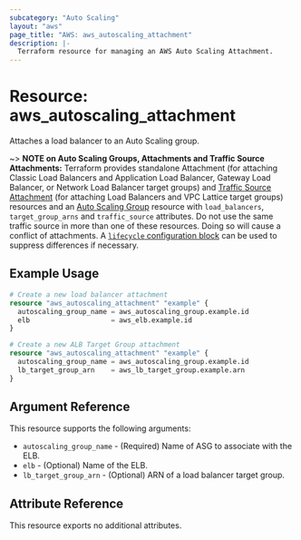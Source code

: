 ```yaml
---
subcategory: "Auto Scaling"
layout: "aws"
page_title: "AWS: aws_autoscaling_attachment"
description: |-
  Terraform resource for managing an AWS Auto Scaling Attachment.
---
```


# Resource: aws_autoscaling_attachment

Attaches a load balancer to an Auto Scaling group.

~> **NOTE on Auto Scaling Groups, Attachments and Traffic Source Attachments:** Terraform provides standalone Attachment (for attaching Classic Load Balancers and Application Load Balancer, Gateway Load Balancer, or Network Load Balancer target groups) and [Traffic Source Attachment](autoscaling_traffic_source_attachment.html) (for attaching Load Balancers and VPC Lattice target groups) resources and an [Auto Scaling Group](autoscaling_group.html) resource with `load_balancers`, `target_group_arns` and `traffic_source` attributes. Do not use the same traffic source in more than one of these resources. Doing so will cause a conflict of attachments. A [`lifecycle` configuration block](https://www.terraform.io/docs/configuration/meta-arguments/lifecycle.html) can be used to suppress differences if necessary.

## Example Usage

```terraform
# Create a new load balancer attachment
resource "aws_autoscaling_attachment" "example" {
  autoscaling_group_name = aws_autoscaling_group.example.id
  elb                    = aws_elb.example.id
}
```

```terraform
# Create a new ALB Target Group attachment
resource "aws_autoscaling_attachment" "example" {
  autoscaling_group_name = aws_autoscaling_group.example.id
  lb_target_group_arn    = aws_lb_target_group.example.arn
}
```

## Argument Reference

This resource supports the following arguments:

* `autoscaling_group_name` - (Required) Name of ASG to associate with the ELB.
* `elb` - (Optional) Name of the ELB.
* `lb_target_group_arn` - (Optional) ARN of a load balancer target group.

## Attribute Reference

This resource exports no additional attributes.
